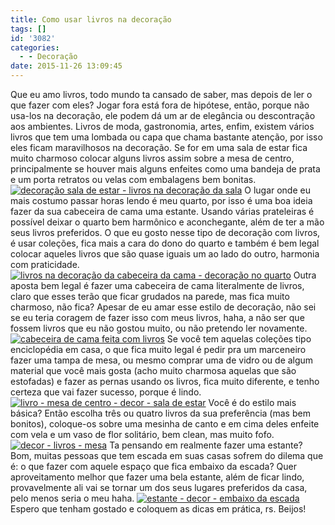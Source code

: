 ```yaml
---
title: Como usar livros na decoração
tags: []
id: '3082'
categories:
  - - Decoração
date: 2015-11-26 13:09:45
---
```


Que eu amo livros, todo mundo ta cansado de saber, mas depois de ler o que fazer com eles? Jogar fora está fora de hipótese, então, porque não usa-los na decoração, ele podem dá um ar de elegância ou descontração aos ambientes. Livros de moda, gastronomia, artes, enfim, existem vários livros que tem uma lombada ou capa que chama bastante atenção, por isso eles ficam maravilhosos na decoração. Se for em uma sala de estar fica muito charmoso colocar alguns livros assim sobre a mesa de centro, principalmente se houver mais alguns enfeites como uma bandeja de prata e um porta retratos ou velas com embalagens bem bonitas. [![decoração sala de estar - livros na decoração da sala](http://natalia.blog.br/wp-content/uploads/2015/11/livros-decoração-sala-de-estar.jpg)](http://natalia.blog.br/wp-content/uploads/2015/11/livros-decoração-sala-de-estar.jpg) O lugar onde eu mais costumo passar horas lendo é meu quarto, por isso é uma boa ideia fazer da sua cabeceira de cama uma estante. Usando várias prateleiras é possível deixar o quarto bem harmônico e aconchegante, além de ter a mão seus livros preferidos. O que eu gosto nesse tipo de decoração com livros, é usar coleções, fica mais a cara do dono do quarto e também é bem legal colocar aqueles livros que são quase iguais um ao lado do outro, harmonia com praticidade. [![livros na decoração da cabeceira da cama - decoração no quarto](http://natalia.blog.br/wp-content/uploads/2015/11/decoração-de-quarto-cabeceira-de-cama.jpg)](http://natalia.blog.br/wp-content/uploads/2015/11/decoração-de-quarto-cabeceira-de-cama.jpg) Outra aposta bem legal é fazer uma cabeceira de cama literalmente de livros, claro que esses terão que ficar grudados na parede, mas fica muito charmoso, não fica? Apesar de eu amar esse estilo de decoração, não sei se eu teria coragem de fazer isso com meus livros, haha, a não ser que fossem livros que eu não gostou muito, ou não pretendo ler novamente. [![cabeceira de cama feita com livros](http://natalia.blog.br/wp-content/uploads/2015/11/cabeceira-de-livros-arquitrecos-via-kika-reichert.jpeg)](http://natalia.blog.br/wp-content/uploads/2015/11/cabeceira-de-livros-arquitrecos-via-kika-reichert.jpeg) Se você tem aquelas coleções tipo enciclopédia em casa, o que fica muito legal é pedir pra um marceneiro fazer uma tampa de mesa, ou mesmo comprar uma de vidro ou de algum material que você mais gosta (acho muito charmosa aquelas que são estofadas) e fazer as pernas usando os livros, fica muito diferente, e tenho certeza que vai fazer sucesso, porque é lindo. [![livro - mesa de centro - decor - sala de estar](http://natalia.blog.br/wp-content/uploads/2015/11/mesa-de-centro-feita-de-livros.jpg)](http://natalia.blog.br/wp-content/uploads/2015/11/mesa-de-centro-feita-de-livros.jpg) Você é do estilo mais básica? Então escolha três ou quatro livros da sua preferência (mas bem bonitos), coloque-os sobre uma mesinha de canto e em cima deles enfeite com vela e um vaso de flor solitário, bem clean, mas muito fofo. [![decor - livros - mesa](http://natalia.blog.br/wp-content/uploads/2015/11/livros-na-decoração-clean.jpg)](http://natalia.blog.br/wp-content/uploads/2015/11/livros-na-decoração-clean.jpg) Ta pensando em realmente fazer uma estante? Bom, muitas pessoas que tem escada em suas casas sofrem do dilema que é: o que fazer com aquele espaço que fica embaixo da escada? Quer aproveitamento melhor que fazer uma bela estante, além de ficar lindo, provavelmente ali vai se tornar um dos seus lugares preferidos da casa, pelo menos seria o meu haha. [![estante - decor - embaixo da escada](http://natalia.blog.br/wp-content/uploads/2015/11/estante-embaixo-da-escada.jpg)](http://natalia.blog.br/wp-content/uploads/2015/11/estante-embaixo-da-escada.jpg) Espero que tenham gostado e coloquem as dicas em prática, rs. Beijos!
